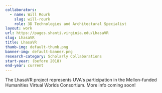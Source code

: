 ```yaml
---
collaborators: 
  - name: Will Rourk
    slug: will-rourk
    role: 3D Technologies and Architectural Specialist
layout: work
url: https://pages.shanti.virginia.edu/LhasaVR
slug: LhasaVR
title: LhasaVR
thumb-img: default-thumb.png
banner-img: default-banner.png
research-category: Scholarly Collaborations
start-year: (before 2018)
end-year: current
---
```

The LhasaVR project represents UVA's participation in the Mellon-funded Humanities Virtual Worlds Consortium. More info coming soon!
